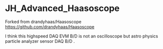# JH_Advanced_Haasoscope

Forked from drandyhaas/Haasoscope  https://github.com/drandyhaas/Haasoscope

I think this highspeed DAQ EVM B/D is not an oscilloscope but astro physics particle analyzer sensor DAQ B/D .
